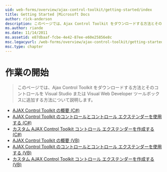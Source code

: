 ```yaml
---
uid: web-forms/overview/ajax-control-toolkit/getting-started/index
title: Getting Started |Microsoft Docs
author: rick-anderson
description: このページでは、Ajax Control Toolkit をダウンロードする方法とそのコントロールを Visual Studio または Visual Web Developer ツールボックスに追加する方法について説明します。
ms.author: riande
ms.date: 11/14/2011
ms.assetid: e87dbaaf-fcbe-4e42-87ee-e60e25856e8c
msc.legacyurl: /web-forms/overview/ajax-control-toolkit/getting-started
msc.type: chapter
---
```

<a name="getting-started"></a>作業の開始
====================
> このページでは、Ajax Control Toolkit をダウンロードする方法とそのコントロールを Visual Studio または Visual Web Developer ツールボックスに追加する方法について説明します。


- [AJAX Control Toolkit の概要 (C#)](get-started-with-the-ajax-control-toolkit-cs.md)
- [AJAX Control Toolkit のコントロールとコントロール エクステンダーを使用する (C#)](using-ajax-control-toolkit-controls-and-control-extenders-cs.md)
- [カスタム AJAX Control Toolkit コントロール エクステンダーを作成する (C#)](creating-a-custom-ajax-control-toolkit-control-extender-cs.md)
- [AJAX Control Toolkit の概要 (VB)](get-started-with-the-ajax-control-toolkit-vb.md)
- [AJAX Control Toolkit のコントロールとコントロール エクステンダーを使用する (VB)](using-ajax-control-toolkit-controls-and-control-extenders-vb.md)
- [カスタム AJAX Control Toolkit コントロール エクステンダーを作成する (VB)](creating-a-custom-ajax-control-toolkit-control-extender-vb.md)
